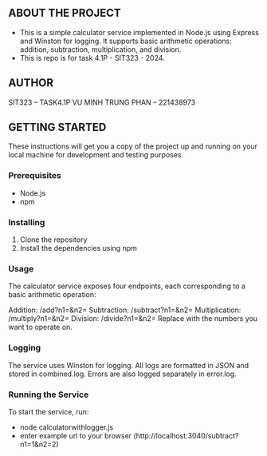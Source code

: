 ## ABOUT THE PROJECT
- This is a simple calculator service implemented in Node.js using Express and Winston for logging. It supports basic arithmetic operations: addition, subtraction, multiplication, and division.
- This is repo is for task 4.1P - SIT323 - 2024.

## AUTHOR
SIT323 – TASK4.1P
VU MINH TRUNG PHAN – 221438973

## GETTING STARTED
These instructions will get you a copy of the project up and running on your local machine for development and testing purposes.

### Prerequisites
- Node.js
- npm

### Installing
1. Clone the repository
2. Install the dependencies using npm

### Usage
The calculator service exposes four endpoints, each corresponding to a basic arithmetic operation:

Addition: /add?n1=<number>&n2=<number>
Subtraction: /subtract?n1=<number>&n2=<number>
Multiplication: /multiply?n1=<number>&n2=<number>
Division: /divide?n1=<number>&n2=<number>
Replace <number> with the numbers you want to operate on.

### Logging
The service uses Winston for logging. All logs are formatted in JSON and stored in combined.log. Errors are also logged separately in error.log.

### Running the Service
To start the service, run:
- node calculatorwithlogger.js
- enter example url to your browser (http://localhost:3040/subtract?n1=1&n2=2)


